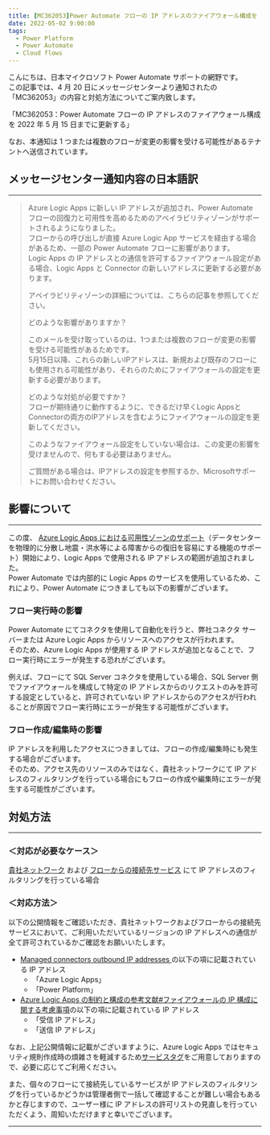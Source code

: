 ```yaml
---
title: [MC362053]Power Automate フローの IP アドレスのファイアウォール構成を 2022 年 5 月 15 日までに更新する
date: 2022-05-02 9:00:00
tags:
  - Power Platform
  - Power Automate
  - Cloud flows
---
```


こんにちは、日本マイクロソフト Power Automate サポートの網野です。  
この記事では、4 月 20 日にメッセージセンターより通知されたの「MC362053」の内容と対処方法についてご案内致します。  

「MC362053：Power Automate フローの IP アドレスのファイアウォール構成を 2022 年 5 月 15 日までに更新する」

なお、本通知は 1 つまたは複数のフローが変更の影響を受ける可能性があるテナントへ送信されています。  

<!-- more -->


## メッセージセンター通知内容の日本語訳
---
> Azure Logic Apps に新しい IP アドレスが追加され、Power Automate フローの回復力と可用性を高めるためのアベイラビリティゾーンがサポートされるようになりました。  
> フローからの呼び出しが直接 Azure Logic App サービスを経由する場合があるため、一部の Power Automate フローに影響があります。  
> Logic Apps の IP アドレスとの通信を許可するファイアウォール設定がある場合、Logic Apps と Connector の新しいアドレスに更新する必要があります。
> 
> アベイラビリティゾーンの詳細については、こちらの記事を参照してください。 
> 
> どのような影響がありますか？   
> 
> このメールを受け取っているのは、1つまたは複数のフローが変更の影響を受ける可能性があるためです。  
> 5月15日以降、これらの新しいIPアドレスは、新規および既存のフローにも使用される可能性があり、それらのためにファイアウォールの設定を更新する必要があります。 
> 
> どのような対処が必要ですか？  
> フローが期待通りに動作するように、できるだけ早くLogic AppsとConnectorの両方のIPアドレスを含むようにファイアウォールの設定を更新してください。   
> 
> このようなファイアウォール設定をしていない場合は、この変更の影響を受けませんので、何もする必要はありません。   
> 
> ご質問がある場合は、IPアドレスの設定を参照するか、Microsoftサポートにお問い合わせください。


## 影響について
---

この度、 [Azure Logic Apps における可用性ゾーンのサポート](https://techcommunity.microsoft.com/t5/integrations-on-azure-blog/azure-logic-apps-availability-zone-support-is-coming-soon/ba-p/3254456)（データセンターを物理的に分散し地震・洪水等による障害からの復旧を容易にする機能のサポート）開始により、Logic Apps で使用される IP アドレスの範囲が追加されました。  
Power Automate では内部的に Logic Apps のサービスを使用しているため、これにより、Power Automate につきましても以下の影響がございます。

### フロー実行時の影響

Power Automate にてコネクタを使用して自動化を行うと、弊社コネクタ サーバーまたは Azure Logic Apps からリソースへのアクセスが行われます。  
そのため、Azure Logic Apps が使用する IP アドレスが追加となることで、フロー実行時にエラーが発生する恐れがございます。

例えば、フローにて SQL Server コネクタを使用している場合、SQL Server 側でファイアウォールを構成して特定の IP アドレスからのリクエストのみを許可する設定としていると、許可されていない IP アドレスからのアクセスが行われることが原因でフロー実行時にエラーが発生する可能性がございます。
 
### フロー作成/編集時の影響

IP アドレスを利用したアクセスにつきましては、フローの作成/編集時にも発生する場合がございます。  
そのため、アクセス先のリソースのみではなく、貴社ネットワークにて IP アドレスのフィルタリングを行っている場合にもフローの作成や編集時にエラーが発生する可能性がございます。
 
## 対処方法
---
### ＜対応が必要なケース＞
<u>貴社ネットワーク</u> および <u>フローからの接続先サービス</u> にて IP アドレスのフィルタリングを行っている場合

### ＜対応方法＞
以下の公開情報をご確認いただき、貴社ネットワークおよびフローからの接続先サービスにおいて、ご利用いただいているリージョンの IP アドレスへの通信が全て許可されているかご確認をお願いいたします。
* [Managed connectors outbound IP addresses ](https://docs.microsoft.com/en-us/connectors/common/outbound-ip-addresses)の以下の項に記載されている IP アドレス
   * 「Azure Logic Apps」
   * 「Power Platform」
*  [Azure Logic Apps の制約と構成の参考文献#ファイアウォールの IP 構成に関する考慮事項](https://docs.microsoft.com/ja-jp/azure/logic-apps/logic-apps-limits-and-config?tabs=azure-portal#firewall-ip-configuration-considerations)の以下の項に記載されている IP アドレス
   * 「受信 IP アドレス」
   * 「送信 IP アドレス」
 
なお、上記公開情報に記載がございますように、Azure Logic Apps ではセキュリティ規則作成時の煩雑さを軽減するため[サービスタグ](https://docs.microsoft.com/ja-jp/azure/virtual-network/service-tags-overview)をご用意しておりますので、必要に応じてご利用ください。

また、個々のフローにて接続先しているサービスが IP アドレスのフィルタリングを行っているかどうかは管理者側で一括して確認することが難しい場合もあるかと存じますので、ユーザー様に IP アドレスの許可リストの見直しを行っていただくよう、周知いただけますと幸いでございます。

---

